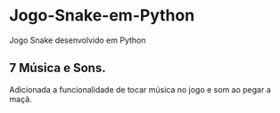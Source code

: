 # Jogo-Snake-em-Python
Jogo Snake desenvolvido em Python

## 7 Música e Sons.

Adicionada a funcionalidade de tocar música no jogo e som ao pegar a maçã.

